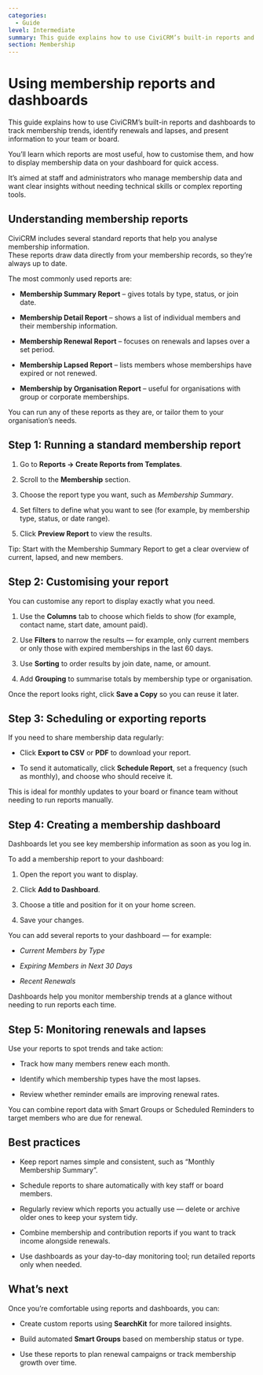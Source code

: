 ```yaml
---
categories:
  - Guide  
level: Intermediate  
summary: This guide explains how to use CiviCRM’s built-in reports and dashboards to track membership trends, identify renewals and lapses, and present information to your team or board.
section: Membership
---
```



# Using membership reports and dashboards

This guide explains how to use CiviCRM’s built-in reports and dashboards to track membership trends, identify renewals and lapses, and present information to your team or board.

You’ll learn which reports are most useful, how to customise them, and how to display membership data on your dashboard for quick access.

It’s aimed at staff and administrators who manage membership data and want clear insights without needing technical skills or complex reporting tools.

## **Understanding membership reports**

CiviCRM includes several standard reports that help you analyse membership information.  
 These reports draw data directly from your membership records, so they’re always up to date.

The most commonly used reports are:

* **Membership Summary Report** – gives totals by type, status, or join date.

* **Membership Detail Report** – shows a list of individual members and their membership information.

* **Membership Renewal Report** – focuses on renewals and lapses over a set period.

* **Membership Lapsed Report** – lists members whose memberships have expired or not renewed.

* **Membership by Organisation Report** – useful for organisations with group or corporate memberships.

You can run any of these reports as they are, or tailor them to your organisation’s needs.

## **Step 1: Running a standard membership report**

1. Go to **Reports → Create Reports from Templates**.

2. Scroll to the **Membership** section.

3. Choose the report type you want, such as *Membership Summary*.

4. Set filters to define what you want to see (for example, by membership type, status, or date range).

5. Click **Preview Report** to view the results.

Tip: Start with the Membership Summary Report to get a clear overview of current, lapsed, and new members.

## **Step 2: Customising your report**

You can customise any report to display exactly what you need.

1. Use the **Columns** tab to choose which fields to show (for example, contact name, start date, amount paid).

2. Use **Filters** to narrow the results — for example, only current members or only those with expired memberships in the last 60 days.

3. Use **Sorting** to order results by join date, name, or amount.

4. Add **Grouping** to summarise totals by membership type or organisation.

Once the report looks right, click **Save a Copy** so you can reuse it later.

## **Step 3: Scheduling or exporting reports**

If you need to share membership data regularly:

* Click **Export to CSV** or **PDF** to download your report.

* To send it automatically, click **Schedule Report**, set a frequency (such as monthly), and choose who should receive it.

This is ideal for monthly updates to your board or finance team without needing to run reports manually.

## **Step 4: Creating a membership dashboard**

Dashboards let you see key membership information as soon as you log in.

To add a membership report to your dashboard:

1. Open the report you want to display.

2. Click **Add to Dashboard**.

3. Choose a title and position for it on your home screen.

4. Save your changes.

You can add several reports to your dashboard — for example:

* *Current Members by Type*

* *Expiring Members in Next 30 Days*

* *Recent Renewals*

Dashboards help you monitor membership trends at a glance without needing to run reports each time.

## **Step 5: Monitoring renewals and lapses**

Use your reports to spot trends and take action:

* Track how many members renew each month.

* Identify which membership types have the most lapses.

* Review whether reminder emails are improving renewal rates.

You can combine report data with Smart Groups or Scheduled Reminders to target members who are due for renewal.

## **Best practices**

* Keep report names simple and consistent, such as “Monthly Membership Summary”.

* Schedule reports to share automatically with key staff or board members.

* Regularly review which reports you actually use — delete or archive older ones to keep your system tidy.

* Combine membership and contribution reports if you want to track income alongside renewals.

* Use dashboards as your day-to-day monitoring tool; run detailed reports only when needed.

## **What’s next**

Once you’re comfortable using reports and dashboards, you can:

* Create custom reports using **SearchKit** for more tailored insights.

* Build automated **Smart Groups** based on membership status or type.

* Use these reports to plan renewal campaigns or track membership growth over time.
